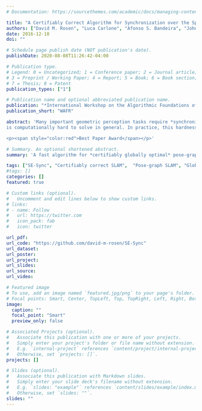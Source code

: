 ```yaml
---
# Documentation: https://sourcethemes.com/academic/docs/managing-content/

title: "A Certifiably Correct Algorithm for Synchronization over the Special Euclidean Group"
authors: ["David M. Rosen", "Luca Carlone", "Afonso S. Bandeira", "John J. Leonard"]
date: 2016-12-18
doi: ""

# Schedule page publish date (NOT publication's date).
publishDate: 2020-08-08T11:26:42-04:00

# Publication type.
# Legend: 0 = Uncategorized; 1 = Conference paper; 2 = Journal article;
# 3 = Preprint / Working Paper; 4 = Report; 5 = Book; 6 = Book section;
# 7 = Thesis; 8 = Patent
publication_types: ["1"]

# Publication name and optional abbreviated publication name.
publication: "*International Workshop on the Algorithmic Foundations of Robotics*"
publication_short: "WAFR"

abstract: 'Many important geometric perception tasks require *synchronization over the special Euclidean group*: estimate a set of unknown *poses* (positions and orientations in 2D or 3D space) from a collection of noisy relative measurements between them.  Examples of this class include the foundational problems of pose-graph SLAM (in robotics), camera motion estimation (in computer vision), and sensor network localization (in distributed sensing), among others.  This inference problem is typically formulated as a nonconvex maximum likelihood estimation that
is computationally hard to solve in general. In practice, this hardness manifests in the form of *many* significantly suboptimal local minima that can entrap standard local optimization methods.  To address this pitfall, in this work we propose a new approach to special Euclidean synchronization based upon *convex relaxation* rather than local search.  We develop a (convex) semidefinite relaxation of the estimation problem whose minimizer provides an ***exact*** (***globally optimal***) maximum likelihood estimate so long as the noise on the available measurements is not too large; furthermore, whenever this holds, it is possible to *verify* this fact *a posteriori*, thereby *certifying* the optimality of the recovered estimate. In practice, our algorithm (**SE-Sync**) is capable of recovering certifiably globally optimal solutions when the available measurements are corrupted by noise up to an order of magnitude greater than that typically encountered in robotics and computer vision applications, and does so more than an order of magnitude faster than the Gauss-Newton-based approach that forms the basis of current state-of-the-art techniques.

<p><span style="color:red">Best Paper Award</span></p>'

# Summary. An optional shortened abstract.
summary: 'A fast algorithm for *certifiably globally optimal* pose-graph SLAM  </br><span style="color:red">Best Paper Award (WAFR 2016)</span>'

tags: ["SE-Sync", "Certifiably correct SLAM",  "Pose-graph SLAM", "Global optimization", "Riemannian optimization", "Semidefinite programming", "Convex relaxation"]
#tags: []
categories: []
featured: true

# Custom links (optional).
#   Uncomment and edit lines below to show custom links.
# links:
# - name: Follow
#   url: https://twitter.com
#   icon_pack: fab
#   icon: twitter

url_pdf:
url_code: "https://github.com/david-m-rosen/SE-Sync"
url_dataset:
url_poster:
url_project:
url_slides:
url_source:
url_video:

# Featured image
# To use, add an image named `featured.jpg/png` to your page's folder. 
# Focal points: Smart, Center, TopLeft, Top, TopRight, Left, Right, BottomLeft, Bottom, BottomRight.
image:
  caption: ""
  focal_point: "Smart"
  preview_only: false

# Associated Projects (optional).
#   Associate this publication with one or more of your projects.
#   Simply enter your project's folder or file name without extension.
#   E.g. `internal-project` references `content/project/internal-project/index.md`.
#   Otherwise, set `projects: []`.
projects: []

# Slides (optional).
#   Associate this publication with Markdown slides.
#   Simply enter your slide deck's filename without extension.
#   E.g. `slides: "example"` references `content/slides/example/index.md`.
#   Otherwise, set `slides: ""`.
slides: ""
---
```

